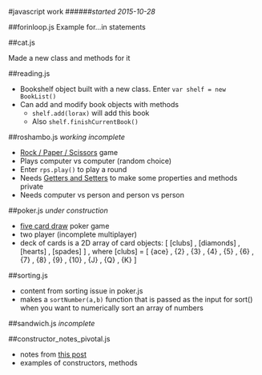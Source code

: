 #javascript work
######*started 2015-10-28*

##forinloop.js
Example for...in statements 

##cat.js

Made a new class and methods for it

##reading.js

- Bookshelf object built with a new class. Enter `var shelf = new BookList()`
- Can add and modify book objects with methods
	- `shelf.add(lorax)` will add this book
	- Also `shelf.finishCurrentBook()` 

##roshambo.js
*working incomplete*

- [Rock / Paper / Scissors](https://en.wikipedia.org/wiki/Rock-paper-scissors) game
- Plays computer vs computer (random choice)
- Enter `rps.play()` to play a round
- Needs [Getters and Setters](https://en.wikipedia.org/wiki/Mutator_method#JavaScript_example) to make some properties and methods private
- Needs computer vs person and person vs person

##poker.js
*under construction*

- [five card draw](https://en.wikipedia.org/wiki/Five-card_draw) poker game
- two player (incomplete multiplayer)
- deck of cards is a 2D array of card objects: [ [clubs] , [diamonds] , [hearts] , [spades] ] , where [clubs] = [ {ace} , {2} , {3} , {4} , {5} , {6} , {7} , {8} , {9} , {10} , {J} , {Q} , {K} ]




##sorting.js
- content from sorting issue in poker.js
- makes a `sortNumber(a,b)` function that is passed as the input for sort() when you want to numerically sort an array of numbers 

##sandwich.js
*incomplete*

##constructor_notes_pivotal.js
- notes from [this post](http://blog.pivotal.io/labs/labs/javascript-constructors-prototypes-and-the-new-keyword)
- examples of constructors, methods